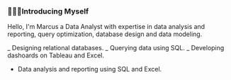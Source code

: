 ### 🙎🏽‍♂️Introducing Myself

Hello, I'm Marcus a Data Analyst with expertise in data analysis and reporting, query optimization, database design and data modeling.

  _ Designing relational databases.
  _ Querying data using SQL.
  _ Developing dashoards on Tableau and Excel.
  - Data analysis and reporting using SQL and Excel.
